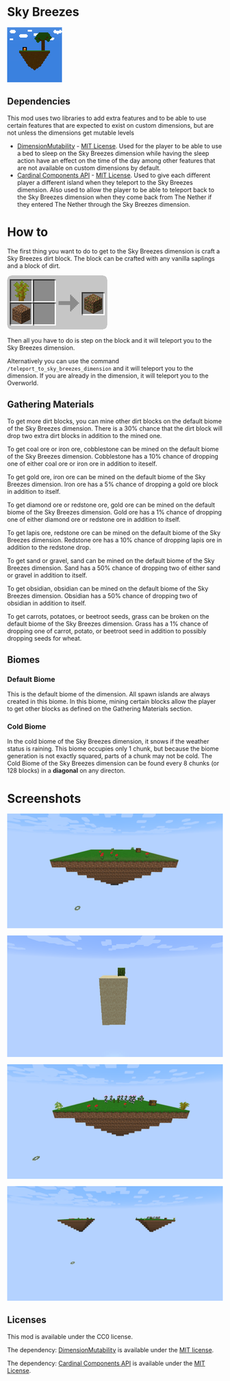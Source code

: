 # Sky Breezes

![Sky Breezes Icon](./src/main/resources/assets/skbrz/icon.png "SkyBreezes")

## Dependencies
This mod uses two libraries to add extra features and to be able to use certain features that are expected to exist on custom dimensions, but are not unless the dimensions get mutable levels
- [DimensionMutability](https://github.com/Linguardium/DimensionMutability/tree/90695d166f9abc1672223219653ce3659e901e3d) - [MIT License](https://github.com/Linguardium/DimensionMutability/blob/90695d166f9abc1672223219653ce3659e901e3d/LICENSE). Used for the player to be able to use a bed to sleep on the Sky Breezes dimension while having the sleep action have an effect on the time of the day among other features that are not available on custom dimensions by default.
- [Cardinal Components API](https://github.com/OnyxStudios/Cardinal-Components-API) - [MIT License](https://github.com/OnyxStudios/Cardinal-Components-API/blob/master/LICENSE.md). Used to give each different player a different island when they teleport to the Sky Breezes dimension. Also used to allow the player to be able to teleport back to the Sky Breezes dimension when they come back from The Nether if they entered The Nether through the Sky Breezes dimension. 
# How to

The first thing you want to do to get to the Sky Breezes dimension is craft a Sky Breezes dirt block. The block can be crafted with any vanilla saplings and a block of dirt.
  
![Sky_Breezes_Dirt Recipe](./Images/SkyBreezes_Dirt.apng)

Then all you have to do is step on the block and it will teleport you to the Sky Breezes dimension.

Alternatively you can use the command `/teleport_to_sky_breezes_dimension` and it will teleport you to the dimension. If you are already in the dimension, it will teleport you to the Overworld.

## Gathering Materials
To get more dirt blocks, you can mine other dirt blocks on the default biome of the Sky Breezes dimension. There is a 30% chance that the dirt block will drop two extra dirt blocks in addition to the mined one.

To get coal ore or iron ore, cobblestone can be mined on the default biome of the Sky Breezes dimension.
Cobblestone has a 10% chance of dropping one of either coal ore or iron ore in addition to iteself.

To get gold ore, iron ore can be mined on the default biome of the Sky Breezes dimension.
Iron ore has a 5% chance of dropping a gold ore block in addition to itself.

To get diamond ore or redstone ore, gold ore can be mined on the default biome of the Sky Breezes dimension.
Gold ore has a 1% chance of dropping one of either diamond ore or redstone ore in addition to itself.

To get lapis ore, redstone ore can be mined on the default biome of the Sky Breezes dimension.
Redstone ore has a 10% chance of dropping lapis ore in addition to the redstone drop.

To get sand or gravel, sand can be mined on the default biome of the Sky Breezes dimension.
Sand has a 50% chance of dropping two of either sand or gravel in addition to itself.

To get obsidian, obsidian can be mined on the default biome of the Sky Breezes dimension.
Obsidian has a 50% chance of dropping two of obsidian in addition to itself.

To get carrots, potatoes, or beetroot seeds, grass can be broken on the default biome of the Sky Breezes dimension.
Grass has a 1% chance of dropping one of carrot, potato, or beetroot seed in addition to possibly dropping seeds for wheat.

## Biomes
### Default Biome
This is the default biome of the dimension. 
All spawn islands are always created in this biome.
In this biome, mining certain blocks allow the player to get other blocks as defined on the
Gathering Materials section.

### Cold Biome
In the cold biome of the Sky Breezes dimension, it snows if the weather status is raining.
This biome occupies only 1 chunk, but because the biome generation is not exactly squared,
parts of a chunk may not be cold. The Cold Biome of the Sky Breezes dimension can be found every 8 chunks 
(or 128 blocks) in a **diagonal** on any directon.

# Screenshots

![Spawn Island](./Images/SpawnIsland.png)

![Island with Cactus](./Images/IslandWithCactus.png)

![Island with Saplings](./Images/IslandWithSaplings.png)

![Two Islands](./Images/TwoIslands.png)

## Licenses

This mod is available under the CC0 license. 

The dependency: [DimensionMutability](https://github.com/Linguardium/DimensionMutability/tree/90695d166f9abc1672223219653ce3659e901e3d) is available under the [MIT license](https://github.com/Linguardium/DimensionMutability/blob/90695d166f9abc1672223219653ce3659e901e3d/LICENSE).

The dependency: [Cardinal Components API](https://github.com/OnyxStudios/Cardinal-Components-API) is available under the [MIT License](https://github.com/OnyxStudios/Cardinal-Components-API/blob/master/LICENSE.md).
